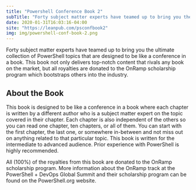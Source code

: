 ```yaml
---
title: "Powershell Conference Book 2"
subTitle: "Forty subject matter experts have teamed up to bring you the ultimate collection of PowerShell topics that are designed to be like a conference in a book"
date: 2020-01-31T16:03:16-04:00
site: "https://leanpub.com/psconfbook2"
img: img/powershell-conf-book-2.png
---
```


Forty subject matter experts have teamed up to bring you the ultimate collection of PowerShell topics that are designed to be like a conference in a book. This book not only delivers top-notch content that rivals any book on the market, but all royalties are donated to the OnRamp scholarship program which bootstraps others into the industry.

## About the Book

This book is designed to be like a conference in a book where each chapter is written by a different author who is a subject matter expert on the topic covered in their chapter. Each chapter is also independent of the others so you can read one chapter, ten chapters, or all of them. You can start with the first chapter, the last one, or somewhere in-between and not miss out on anything related to that particular topic. This book is written for the intermediate to advanced audience. Prior experience with PowerShell is highly recommended.

All (100%) of the royalties from this book are donated to the OnRamp scholarship program. More information about the OnRamp track at the PowerShell + DevOps Global Summit and their scholarship program can be found on the PowerShell.org website.
